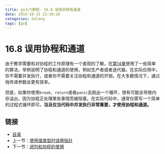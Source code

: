 ```yaml
---
title: go入门教程- 16.8 误用协程和通道   
date: 2019-10-15 22:30:20   
categories: Golang   
tags: [go]   
---
```

# 16.8 误用协程和通道

由于教学需要和对协程的工作原理有一个直观的了解，在[第14章](file://14.0.md)使用了一些简单的算法，举例说明了协程和通道的使用，例如生产者或者迭代器。在实际应用中，你不需要并发执行，或者你不需要关注协程和通道的开销，在大多数情况下，通过栈传递参数会更有效率。

但是，如果你使用`break`、`return`或者`panic`去跳出一个循环，很有可能会导致内存溢出，因为协程正处理某些事情而被阻塞。在实际代码中，通常仅需写一个简单的过程式循环即可。**当且仅当代码中并发执行非常重要，才使用协程和通道。**

## 链接

- [目录](https://blog.zshipu.com/go%E5%85%A5%E9%97%A8%E6%95%99%E7%A8%8B/index.html)
- 上一节：[使用值类型时误用指针](file://16.7.md)
- 下一节：[闭包和协程的使用](file://16.9.md)